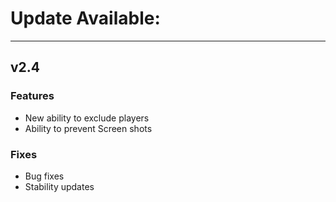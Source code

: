 # Update Available:
---

## v2.4
### Features
- New ability to exclude players
- Ability to prevent Screen shots
### Fixes
- Bug fixes
- Stability updates
